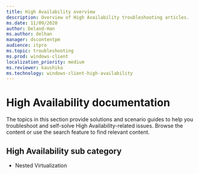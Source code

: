 ```yaml
---
title: High Availability overview
description: Overview of High Availability troubleshooting articles.
ms.date: 11/09/2020
author: Deland-Han
ms.author: delhan
manager: dscontentpm
audience: itpro
ms.topic: troubleshooting
ms.prod: windows-client
localization_priority: medium
ms.reviewer: kaushika
ms.technology: windows-client-high-availability
---
```

# High Availability documentation

The topics in this section provide solutions and scenario guides to help you troubleshoot and self-solve High Availability-related issues. Browse the content or use the search feature to find relevant content.

## High Availability sub category

- Nested Virtualization
